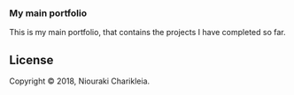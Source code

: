 ### My main portfolio

This is my main portfolio, that contains the projects I have completed so far.

## License

Copyright © 2018, Niouraki Charikleia. 
